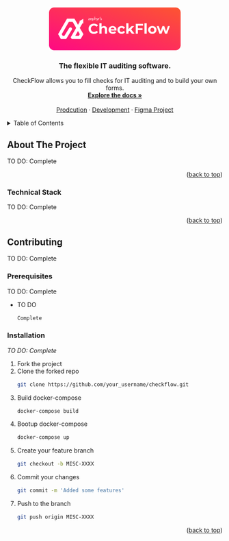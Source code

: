 <!-- HEADER -->
<br />
<div align="center">
  <a href="https://github.com/zephyrsoftwares/checkflow">
    <img src="images/full_logo.png" alt="Logo"  height="100">
  </a>

  <h3 align="center">The flexible IT auditing software.</h3>

  <p align="center">
    CheckFlow allows you to fill checks for IT auditing and to build your own forms.
    <br />
    <a href="https://github.com/zephyrsoftwares/checkflow/wiki"><strong>Explore the docs »</strong></a>
    <br />
    <br />
    <a href="#">Prodcution</a>
    ·
    <a href="http://127.0.0.1:8000">Development</a>
    ·
    <a href="https://www.figma.com/files/project/108927027/CheckFlow?fuid=843979680232966239">Figma Project</a>

  </p>
</div>


<!-- TABLE OF CONTENTS -->
<details>
  <summary>Table of Contents</summary>
  <ol>
    <li>
      <a href="#about-the-project">About The Project</a>
      <ul>
        <li><a href="#built-with">Technical Stack</a></li>
      </ul>
    </li>
    <li>
      <a href="#getting-started">Contributing</a>
      <ul>
        <li><a href="#prerequisites">Prerequisites</a></li>
        <li><a href="#installation">Installation</a></li>
      </ul>
    </li>
  </ol>
</details>


<!-- ABOUT THE PROJECT -->
## About The Project

TO DO: Complete

<p align="right">(<a href="#readme-top">back to top</a>)</p>

### Technical Stack

TO DO: Complete

<p align="right">(<a href="#readme-top">back to top</a>)</p>

<!-- CONTRIBUTING -->
## Contributing

TO DO: Complete

### Prerequisites

TO DO: Complete

* TO DO
  ```sh
  Complete
  ```

### Installation

_TO DO: Complete_

1. Fork the project
2. Clone the forked repo
   ```sh
   git clone https://github.com/your_username/checkflow.git
   ```
3. Build docker-compose
   ```sh
   docker-compose build
   ```
4. Bootup docker-compose
   ```sh
   docker-compose up
   ```
5. Create your feature branch
   ```sh
   git checkout -b MISC-XXXX
   ```
6. Commit your changes
   ```sh
   git commit -m 'Added some features'
   ```
7. Push to the branch
   ```sh
   git push origin MISC-XXXX
   ```

<p align="right">(<a href="#readme-top">back to top</a>)</p>




<!-- MARKDOWN LINKS & IMAGES -->
<!-- https://www.markdownguide.org/basic-syntax/#reference-style-links -->

[Python]:  https://img.shields.io/badge/Python-14354C?style=for-the-badge&logo=python&logoColor=white
[Python-url]: https://docs.python.org/3/

[Postgresql]: https://img.shields.io/badge/PostgreSQL-316192?style=for-the-badge&logo=postgresql&logoColor=white
[Postgresql-url]: https://www.postgresql.org/

[Redux]: https://img.shields.io/badge/Redux-593D88?style=for-the-badge&logo=redux&logoColor=white
[Redux-url]: https://redux.js.org/

[Tailwind]: https://img.shields.io/badge/Tailwind_CSS-38B2AC?style=for-the-badge&logo=tailwind-css&logoColor=white
[Tailwind-url]: https://getbootstrap.com

[React]: https://img.shields.io/badge/React-20232A?style=for-the-badge&logo=react&logoColor=61DAFB
[React-url]: https://fr.legacy.reactjs.org/

[Django]: https://img.shields.io/badge/Django-0C4B33?style=for-the-badge&logo=django&logoColor=white
[Django-url]: https://docs.djangoproject.com/en/4.2/

[Github-Action]: https://img.shields.io/badge/GitHub_Actions-2088FF?style=for-the-badge&logo=github-actions&logoColor=white
[Github-Action-url]: https://docs.djangoproject.com/en/4.2/
